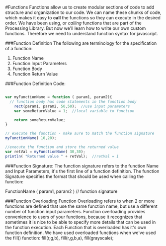 #Functions
Functions allow us to create modular sections of code to add structure and organization to our code.  We can name these chunks of code, which makes it easy to **call** the functions so they can execute in the desired order.  We have been using, or *calling* functions that are part of the Processing Library.  But now we'll learn how to write our own custom functions.  Therefore we need to understand function syntax for javascript.

###Function Definition
The following are terminology for the specification of a function:

1. Function Name
2. Function Input Parameters
3. Function Body
4. Function Return Value

###Function Definition Code:

```javascript

var myFunctionName = function ( param1, param2){
  // function body has code statements in the function body
    rect(param1, param2, 50,50);  //use input parameters
    var someReturnValue = 1;  //local variable to function

    return someReturnValue;
}

// execute the function - make sure to match the function signature
myFunctionName( 10,20); 

//execute the function and store the returned value
var retVal = myFunctionName( 30,30);
println( "Returned value " + retVal);  //retVal = 1

```
###Function Signature:
The function signature refers to the function Name and Input Parameters, it's the first line of a function definition. The function Signature specifies the format that should be used when calling the function:
 
  FunctionName ( param1, param2 )  // function signature


###Function Overloading
Function Overloading refers to when 2 or more functions are defined that use the same function name, but use a different number of function input parameters.  Function overloading provides convenience to users of your functions, because it recognizes that sometimes it is nice to be able to specify more details that can be used in the function execution.  Each Function that is overloaded has it's own function definition.  We have used overloaded functions when we've used the fill() function:  fill(r,g,b), fill(r,g,b,a), fill(grayscale);    